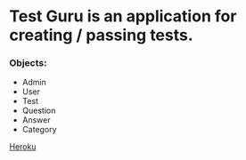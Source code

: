 # Test Guru is an application for creating / passing tests.

### Objects:
- Admin
- User
- Test
- Question
- Answer
- Category

[Heroku](http://test-guru-glebson.herokuapp.com/)
